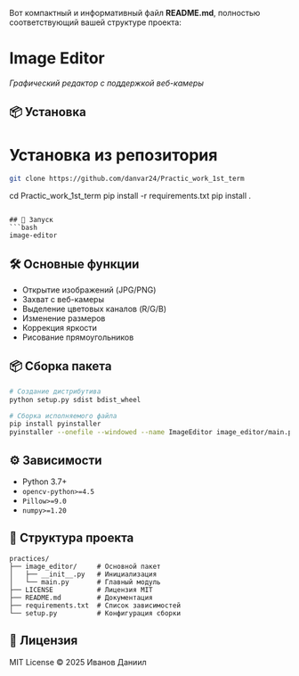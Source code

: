 Вот компактный и информативный файл **README.md**, полностью соответствующий вашей структуре проекта:


# Image Editor

*Графический редактор с поддержкой веб-камеры*

## 📦 Установка

# Установка из репозитория
```bash
git clone https://github.com/danvar24/Practic_work_1st_term
```
cd Practic_work_1st_term
pip install -r requirements.txt
pip install .
```

## 🚀 Запуск
```bash
image-editor
```

## 🛠️ Основные функции
- Открытие изображений (JPG/PNG)
- Захват с веб-камеры
- Выделение цветовых каналов (R/G/B)
- Изменение размеров
- Коррекция яркости
- Рисование прямоугольников

## 📦 Сборка пакета
```bash
# Создание дистрибутива
python setup.py sdist bdist_wheel

# Сборка исполняемого файла
pip install pyinstaller
pyinstaller --onefile --windowed --name ImageEditor image_editor/main.py
```

## ⚙️ Зависимости
- Python 3.7+
- `opencv-python>=4.5`
- `Pillow>=9.0`
- `numpy>=1.20`

## 📂 Структура проекта
```
practices/
├── image_editor/     # Основной пакет
│   ├── __init__.py   # Инициализация
│   └── main.py       # Главный модуль
├── LICENSE           # Лицензия MIT
├── README.md         # Документация
├── requirements.txt  # Список зависимостей
└── setup.py          # Конфигурация сборки
```

## 📄 Лицензия
MIT License © 2025 Иванов Даниил

